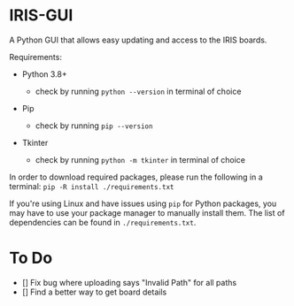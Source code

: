 # IRIS-GUI
A Python GUI that allows easy updating and access to the IRIS boards.

Requirements:
- Python 3.8+
    - check by running `python --version` in terminal of choice

- Pip
    - check by running `pip --version`

- Tkinter
    - check by running `python -m tkinter` in terminal of choice


In order to download required packages, please run the following in a terminal:
`pip -R install ./requirements.txt`

If you're using Linux and have issues using `pip` for Python packages, you may have to use your package manager to manually install them. The list of dependencies can be found in `./requirements.txt`.






# To Do
- [] Fix bug where uploading says "Invalid Path" for all paths
- [] Find a better way to get board details